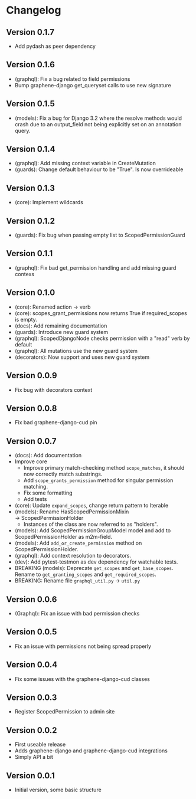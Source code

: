 
# Changelog

## Version 0.1.7
* Add pydash as peer dependency

## Version 0.1.6
* (graphql): Fix a bug related to field permissions
* Bump graphene-django get_queryset calls to use new signature

## Version 0.1.5
* (models): Fix a bug for Django 3.2 where the resolve methods would crash due to an output_field not being explicitly set on an annotation query.

## Version 0.1.4
* (graphql): Add missing context variable in CreateMutation
* (guards): Change default behaviour to be "True". Is now overrideable

## Version 0.1.3
* (core): Implement wildcards

## Version 0.1.2
* (guards): Fix bug when passing empty list to ScopedPermissionGuard

## Version 0.1.1
* (graphql): Fix bad get_permission handling and add missing guard contexs

## Version 0.1.0

* (core): Renamed action → verb
* (core): scopes_grant_permissions now returns True if required_scopes is empty.
* (docs): Add remaining documentation
* (guards): Introduce new guard system
* (graphql): ScopedDjangoNode checks permission with a "read" verb by default
* (graphql): All mutations use the new guard system
* (decorators): Now support and uses new guard system

## Version 0.0.9
* Fix bug with decorators context

## Version 0.0.8
* Fix bad graphene-django-cud pin

## Version 0.0.7
* (docs): Add documentation
* Improve core
	- Improve primary match-checking method `scope_matches`, it should now
	correctly match substrings.
	- Add `scope_grants_permission` method for singular permission matching.
	- Fix some formatting
	- Add tests
* (core): Update `expand_scopes`, change return pattern to Iterable
* (models): Rename HasScopedPermissionMixin → ScopedPermissionHolder
	- Instances of the class are now referred to as "holders".
* (models): Add ScopedPermissionGroupModel model and add to ScopedPermissionHolder as m2m-field.
* (models): Add `add_or_create_permission` method on ScopedPermissionHolder.
* (graphql): Add context resolution to decorators.
* (dev): Add pytest-testmon as dev dependency for watchable tests.
* BREAKING (models): Deprecate `get_scopes` and `get_base_scopes`. Rename to `get_granting_scopes` and `get_required_scopes`.
* BREAKING: Rename file `graphql_util.py` → `util.py`


## Version 0.0.6
* (Graphql): Fix an issue with bad permission checks

## Version 0.0.5
* Fix an issue with permissions not being spread properly

## Version 0.0.4
* Fix some issues with the graphene-django-cud classes

## Version 0.0.3
* Register ScopedPermission to admin site

## Version 0.0.2
* First useable release
* Adds graphene-django and graphene-django-cud integrations
* Simply API a bit

## Version 0.0.1
* Initial version, some basic structure
